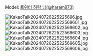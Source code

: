 ﻿---
dddd: 2024.07.21 서코 일
nickname: 하람
sns_type: x
sns_id: haram973
---

<a name="haram973"></a>
Model: <a href="https://x.com/haram973" target="_blank">트위터 하람 님(@haram973)</a>

![KakaoTalk20240726225225696.jpg](/assets/img/2024/07-21/하람/KakaoTalk20240726225225696.jpg)
![KakaoTalk2024072622522569601.jpg](/assets/img/2024/07-21/하람/KakaoTalk2024072622522569601.jpg)
![KakaoTalk2024072622522569602.jpg](/assets/img/2024/07-21/하람/KakaoTalk2024072622522569602.jpg)
![KakaoTalk2024072622522569603.jpg](/assets/img/2024/07-21/하람/KakaoTalk2024072622522569603.jpg)
![KakaoTalk2024072622522569604.jpg](/assets/img/2024/07-21/하람/KakaoTalk2024072622522569604.jpg)
![KakaoTalk2024072622522569605.jpg](/assets/img/2024/07-21/하람/KakaoTalk2024072622522569605.jpg)
![KakaoTalk2024072622522569606.jpg](/assets/img/2024/07-21/하람/KakaoTalk2024072622522569606.jpg)